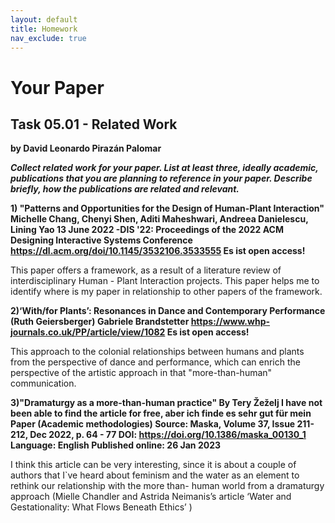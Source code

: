 ```yaml
---
layout: default
title: Homework
nav_exclude: true
---
```


# Your Paper

## Task 05.01 - Related Work 
**by David Leonardo Pirazán Palomar**

**_Collect related work for your paper. List at least three, ideally academic, publications that you are planning to reference in your paper. Describe briefly, how the publications are related and relevant._**
 
 
 **1) "Patterns and Opportunities for the Design of Human-Plant Interaction"
Michelle Chang, Chenyi Shen, Aditi Maheshwari, Andreea Danielescu, Lining Yao
13 June 2022 -DIS '22: Proceedings of the 2022 ACM Designing Interactive Systems Conference
https://dl.acm.org/doi/10.1145/3532106.3533555
Es ist open access!**

This paper offers a framework, as a result of a literature review of interdisciplinary Human - Plant Interaction projects. This paper helps me to identify where is my paper in relationship to other papers of the framework. 

**2)‘With/for Plants’: Resonances in Dance and Contemporary Performance (Ruth Geiersberger)
Gabriele Brandstetter
https://www.whp-journals.co.uk/PP/article/view/1082
Es ist open access!**

This approach to the colonial relationships between humans and plants from the perspective of dance and performance, which can enrich the perspective of the artistic approach in that "more-than-human" communication. 


**3)"Dramaturgy as a more-than-human practice"
By Tery Žeželj
I have not been able to find the article for free, aber ich finde es sehr gut für mein Paper (Academic methodologies)
Source: Maska, Volume 37, Issue 211-212, Dec 2022, p. 64 - 77
DOI: https://doi.org/10.1386/maska_00130_1
Language: English
Published online: 26 Jan 2023**

I think this article can be very interesting, since it is about a couple of authors that I`ve heard about feminism and the water as an element to rethink our relationship with the more than- human world from a dramaturgy approach (Mielle Chandler and Astrida Neimanis’s article ‘Water and Gestationality: What Flows Beneath Ethics’ )

